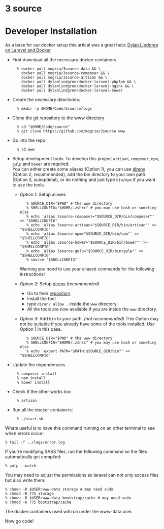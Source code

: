 # 3 source

# Developer Installation

As a base for our docker setup this artical was a great help: [Dylan Lindgren on Laravel and Docker][docker]

* First download all the necessary docker containers

        % docker pull mogria/3source-data && \
          docker pull mogria/3source-composer && \
          docker pull mogria/3source-artisan && \
          docker pull dylanlindgren/docker-laravel-phpfpm && \
          docker pull dylanlindgren/docker-laravel-nginx && \
          docker pull dylanlindgren/docker-laravel-bower

* Create the necessary directories:

        % mkdir -p $HOME/Code/3source/logs

* Clone the git repository to the www directory

        % cd "$HOME/Code/source"
        % git clone https://github.com/mogria/3source www

* Go into the repo

        % cd www

* Setup development tools. To develop this project `artisan`, `composer`, `npm`, `gulp` and `bower` are required.  
  You can either create some aliases (Option 1), you can use [direnv] (Option 2, recommended), add the bin directory to your own path (Option 3, suboptimal), or do nothing and just type `bin/npm` if you want to use the tools.
   * *Option 1*: Setup aliases

            % SOURCE_DIR="$PWD" # the www directory
            % SHELLCONFIG="$HOME/.zshrc" # you may use bash or someting else
            % echo 'alias 3source-composer="$SOURCE_DIR/bin/composer"' >> "$SHELLCONFIG"
            % echo 'alias 3source-artisan="$SOURCE_DIR/bin/artisan"' >> "$SHELLCONFIG"
            % echo 'alias 3source-npm="$SOURCE_DIR/bin/npm"' >> "$SHELLCONFIG"
            % echo 'alias 3source-bower="$SOURCE_DIR/bin/bower"' >> "$SHELLCONFIG"
            % echo 'alias 3source-gulp="$SOURCE_DIR/bin/gulp"' >> "$SHELLCONFIG"
            % source "$SHELLCONFIG"

     Warning you need to use your aliased commands for the following instructions!
   * *Option 2*: Setup [direnv] *(recommended)*
     * Go to their [repository][direnv]
     * Install the tool
     * type `direnv allow .` inside the `www` directory.
     * All the tools are now available if you are inside the `www` directory.
   * *Option 3*: Add `bin` to your path. *(not recommended)*
     This Option may not be suitable if you already have some of the tools installed. Use Option 1 in this case.

            % SOURCE_DIR="$PWD" # the www directory
            % SHELLCONFIG="$HOME/.zshrc" # you may use bash or someting else
            % echo 'export PATH="$PATH:$SOURCE_DIR/bin"' >> "$SHELLCONFIG"

    
* Update the dependencies

        % composer install
        % npm install
        % bower install

* Check if the other works too:

        % artisan

* Run all the docker containers:

        % ./start.sh

Whats useful is to have this command running on an other terminal to see when errors occur:

    % tail -f ../logs/error.log

If you're modifying SASS files, run the following command so the files automatically get compiled:

    % gulp --watch

You may need to adjust the permissions so laravel can not only access files but also write them:

    % chown -R $USER:www-data storage # may need sudo
    % chmod -R 775 storage
    % chown -R $USER:www-data bootstrap/cache # may need sudo
    % chmod -R 775 bootstrap/cache

The docker containers used will run under the www-data user.

Now go code!

[docker]: <http://dylanlindgren.com/docker-for-the-laravel-framework> "Dylan Lindgren, Docker for the Laravel Framework"
[direnv]: <https://github.com/direnv/direnv> "direnv Repository"
